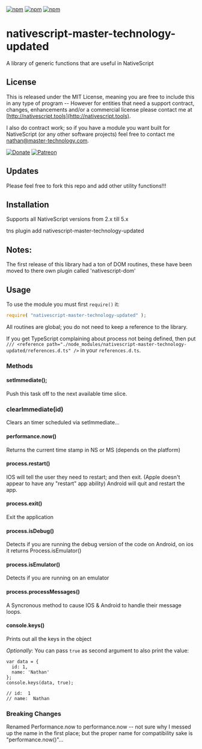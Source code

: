 [![npm](https://img.shields.io/npm/v/nativescript-master-technology-updated.svg)](https://www.npmjs.com/package/nativescript-master-technology-updated)
[![npm](https://img.shields.io/npm/l/nativescript-master-technology-updated.svg)](https://www.npmjs.com/package/nativescript-master-technology-updated)
[![npm](https://img.shields.io/npm/dt/nativescript-master-technology-updated.svg?label=npm%20d%2fls)](https://www.npmjs.com/package/nativescript-master-technology-updated)

# nativescript-master-technology-updated
A library of generic functions that are useful in NativeScript

## License

This is released under the MIT License, meaning you are free to include this in any type of program -- However for entities that need a support contract, changes, enhancements and/or a commercial license please contact me at [http://nativescript.tools](http://nativescript.tools).

I also do contract work; so if you have a module you want built for NativeScript (or any other software projects) feel free to contact me [nathan@master-technology.com](mailto://nathan@master-technology.com).

[![Donate](https://img.shields.io/badge/Donate-PayPal-brightgreen.svg?style=plastic)](https://www.paypal.com/cgi-bin/webscr?cmd=_donations&business=HN8DDMWVGBNQL&lc=US&item_name=Nathanael%20Anderson&item_number=nativescript%2dmastertechnology&no_note=1&no_shipping=1&currency_code=USD&bn=PP%2dDonationsBF%3ax%3aNonHosted)
[![Patreon](https://img.shields.io/badge/Pledge-Patreon-brightgreen.svg?style=plastic)](https://www.patreon.com/NathanaelA)

## Updates

Please feel free to fork this repo and add other utility functions!!!


## Installation 
Supports all NativeScript versions from 2.x till 5.x
  
tns plugin add nativescript-master-technology-updated

## Notes:

The first release of this library had a ton of DOM routines, these have been moved to there own plugin called 'nativescript-dom'


## Usage

To use the  module you must first `require()` it:

```js
require( "nativescript-master-technology-updated" );
```

 All routines are global; you do not need to keep a reference to the library.

 If you get TypeScript complaining about process not being defined, then put `/// <reference path="./node_modules/nativescript-master-technology-updated/references.d.ts" />` in your `references.d.ts`.

### Methods

#### setImmediate(<function>);
Push this task off to the next available time slice.

### clearImmediate(id)
Clears an timer scheduled via setImmediate...

#### performance.now()
Returns the current time stamp in NS or MS (depends on the platform)

#### process.restart()
IOS will tell the user they need to restart; and then exit.  (Apple doesn't appear to have any "restart" app ability)
Android will quit and restart the app.

#### process.exit()
Exit the application

#### process.isDebug()
Detects if you are running the debug version of the code on Android, on ios it returns Process.isEmulator()

#### process.isEmulator()
Detects if you are running on an emulator

#### process.processMessages()
A Syncronous method to cause IOS & Android to handle their message loops.  

#### console.keys()
Prints out all the keys in the object

*Optionally*: You can pass `true` as second argument to also print the value:

```
var data = {
  id: 1,
  name: 'Nathan'
};
console.keys(data, true);

// id:  1
// name:  Nathan

```

### Breaking Changes
Renamed Performance.now to performance.now -- not sure why I messed up the name in the first place; but the proper name for compatibility sake is "performance.now()"...

